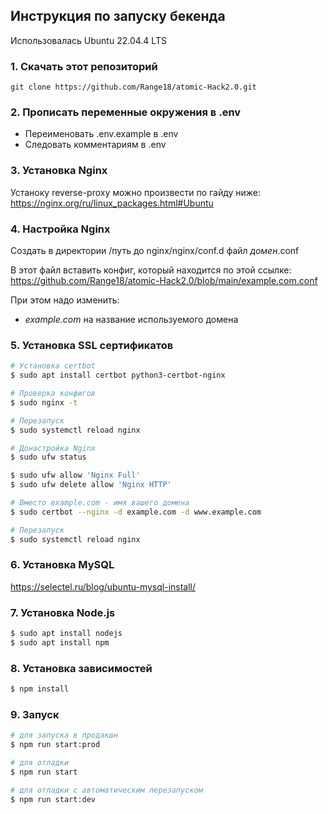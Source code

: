 ## Инструкция по запуску бекенда

Использовалась Ubuntu 22.04.4 LTS

### 1. Скачать этот репозиторий

    git clone https://github.com/Range18/atomic-Hack2.0.git

### 2. Прописать переменные окружения в .env

- Переименовать .env.example в .env
- Следовать комментариям в .env

### 3. Установка Nginx

Устаноку reverse-proxy можно произвести по гайду ниже:
https://nginx.org/ru/linux_packages.html#Ubuntu

### 4. Настройка Nginx

Создать в директории /путь до nginx/nginx/conf.d файл _домен_.conf

В этот файл вставить конфиг, который находится по этой ссылке:
https://github.com/Range18/atomic-Hack2.0/blob/main/example.com.conf

При этом надо изменить:

- _example.com_  на название используемого домена

### 5. Установка SSL сертификатов

```bash
# Установка certbot
$ sudo apt install certbot python3-certbot-nginx

# Проверка конфигов
$ sudo nginx -t

# Перезапуск
$ sudo systemctl reload nginx

# Донастройка Nginx
$ sudo ufw status

$ sudo ufw allow 'Nginx Full'
$ sudo ufw delete allow 'Nginx HTTP'

# Вместо example.com - имя вашего домена
$ sudo certbot --nginx -d example.com -d www.example.com

# Перезапуск
$ sudo systemctl reload nginx
```

### 6. Установка MySQL

https://selectel.ru/blog/ubuntu-mysql-install/

### 7. Установка Node.js

```bash
$ sudo apt install nodejs
$ sudo apt install npm
```

### 8. Установка зависимостей

```bash
$ npm install
```

### 9. Запуск

```bash
# для запуска в продакшн
$ npm run start:prod

# для отладки
$ npm run start

# для отладки с автоматическим перезапуском
$ npm run start:dev
```
